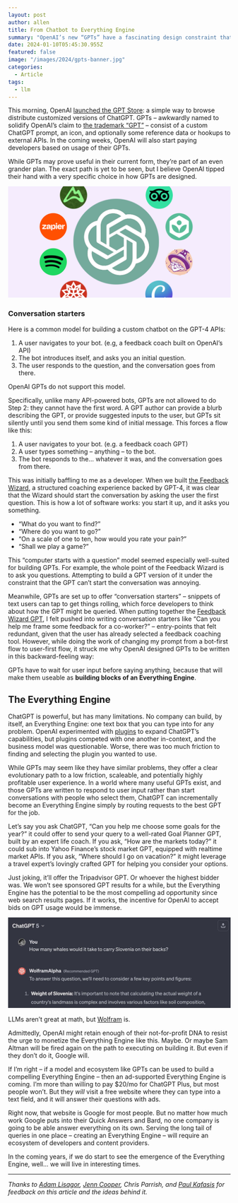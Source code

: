 ```yaml
---
layout: post
author: allen
title: From Chatbot to Everything Engine
summary: "OpenAI’s new “GPTs” have a fascinating design constraint that signals an ambitious future."
date: 2024-01-10T05:45:30.955Z
featured: false
image: "/images/2024/gpts-banner.jpg"
categories:
  - Article
tags:
  - llm
---
```


This morning, OpenAI [launched the GPT Store](https://openai.com/blog/introducing-the-gpt-store): a simple way to browse distribute customized versions of ChatGPT. GPTs – awkwardly named to solidify OpenAI’s claim to [the trademark “GPT”](https://techcrunch.com/2023/04/24/gpt-may-be-trademarked-soon-if-openai-has-its-way/) – consist of a custom ChatGPT prompt, an icon, and optionally some reference data or hookups to external APIs. In the coming weeks, OpenAI will also start paying developers based on usage of their GPTs.

While GPTs may prove useful in their current form, they’re part of an even grander plan. The exact path is yet to be seen, but I believe OpenAI tipped their hand with a very specific choice in how GPTs are designed.

<div class="centered">
<img src="/images/2024/gpts-banner.jpg">
</div>

### Conversation starters

Here is a common model for building a custom chatbot on the GPT-4 APIs:

1. A user navigates to your bot. (e.g, a feedback coach built on OpenAI’s API)
2. The bot introduces itself, and asks you an initial question.
3. The user responds to the question, and the conversation goes from there.

OpenAI GPTs do not support this model.

Specifically, unlike many API-powered bots, GPTs are not allowed to do Step 2: they cannot have the first word. A GPT author can provide a blurb describing the GPT, or provide suggested inputs to the user, but GPTs sit silently until you send them some kind of initial message. This forces a flow like this:

1. A user navigates to your bot. (e.g. a feedback coach GPT)
2. A user types something – anything – to the bot.
3. The bot responds to the… whatever it was, and the conversation goes from there.

This was initially baffling to me as a developer. When we built [the Feedback Wizard](https://steamclock.com/blog/2023/12/assembling-the-feedback-wizard), a structured coaching experience backed by GPT-4, it was clear that the Wizard should start the conversation by asking the user the first question. This is how a lot of software works: you start it up, and it asks you something.

- “What do you want to find?”
- “Where do you want to go?”
- “On a scale of one to ten, how would you rate your pain?”
- “Shall we play a game?”

This “computer starts with a question” model seemed especially well-suited for building GPTs. For example, the whole point of the Feedback Wizard is to ask you questions. Attempting to build a GPT version of it under the constraint that the GPT can’t start the conversation was annoying.

Meanwhile, GPTs are set up to offer “conversation starters” – snippets of text users can tap to get things rolling, which force developers to think about how the GPT might be queried. When putting together the [Feedback Wizard GPT](https://chat.openai.com/g/g-LVVFlflyw-the-feedback-wizard), I felt pushed into writing conversation starters like “Can you help me frame some feedback for a co-worker?” – entry-points that felt redundant, given that the user has already selected a feedback coaching tool. However, while doing the work of changing my prompt from a bot-first flow to user-first flow, it struck me why OpenAI designed GPTs to be written in this backward-feeling way:

GPTs have to wait for user input before saying anything, because that will make them useable as **building blocks of an Everything Engine**.

## The Everything Engine

ChatGPT is powerful, but has many limitations. No company can build, by itself, an Everything Engine: one text box that you can type into for any problem. OpenAI experimented with [plugins](https://openai.com/blog/chatgpt-plugins) to expand ChatGPT’s capabilities, but plugins competed with one another in-context, and the business model was questionable. Worse, there was too much friction to finding and selecting the plugin you wanted to use.

While GPTs may seem like they have similar problems, they offer a clear evolutionary path to a low friction, scaleable, and potentially highly profitable user experience. In a world where many useful GPTs exist, and those GPTs are written to respond to user input rather than start conversations with people who select them, ChatGPT can incrementally become an Everything Engine simply by routing requests to the best GPT for the job.

Let’s say you ask ChatGPT, “Can you help me choose some goals for the year?” it could offer to send your query to a well-rated Goal Planner GPT, built by an expert life coach. If you ask, “How are the markets today?” it could sub into Yahoo Finance’s stock market GPT, equipped with realtime market APIs. If you ask, “Where should I go on vacation?” it might leverage a travel expert’s lovingly crafted GPT for helping you consider your options.

Just joking, it’ll offer the Tripadvisor GPT. Or whoever the highest bidder was. We won’t see sponsored GPT results for a while, but the Everything Engine has the potential to be the most compelling ad opportunity since web search results pages. If it works, the incentive for OpenAI to accept bids on GPT usage would be immense.

<div class="centered">
<img src="/images/2024/gpt-wolfram.jpg">
<p>LLMs aren’t great at math, but <a href="https://chat.openai.com/g/g-0S5FXLyFN-wolfram">Wolfram</a> is.</p></div>


Admittedly, OpenAI might retain enough of their not-for-profit DNA to resist the urge to monetize the Everything Engine like this. Maybe. Or maybe Sam Altman will be fired again on the path to executing on building it. But even if they don’t do it, Google will.

If I’m right – if a model and ecosystem like GPTs can be used to build a compelling Everything Engine – then an ad-supported Everything Engine is coming. I’m more than willing to pay $20/mo for ChatGPT Plus, but most people won’t. But they *will* visit a free website where they can type into a text field, and it will answer their questions with ads.

Right now, that website is Google for most people. But no matter how much work Google puts into their Quick Answers and Bard, no one company is going to be able answer everything on its own. Serving the long tail of queries in one place – creating an Everything Engine – will require an ecosystem of developers and content providers.

In the coming years, if we do start to see the emergence of the Everything Engine, well… we will live in interesting times.

----

*Thanks to [Adam Lisagor](https://adamlisagor.com/), [Jenn Cooper](https://www.linkedin.com/in/jennifer-cooper-24a3b711/), Chris Parrish, and [Paul Kafasis](https://onefoottsunami.com/) for feedback on this article and the ideas behind it.*